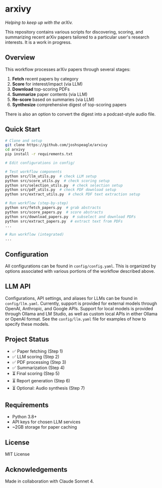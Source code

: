 # arxivy

*Helping to keep up with the arXiv.*

This repository contains various scripts for discovering, scoring, and summarizing recent arXiv papers tailored to a particular user's research interests. It is a work in progress.

## Overview

This workflow processes arXiv papers through several stages:

1. **Fetch** recent papers by category
2. **Score** for interest/impact (via LLM)
3. **Download** top-scoring PDFs
4. **Summarize** paper contents (via LLM)
5. **Re-score** based on summaries (via LLM)
6. **Synthesize** comprehensive digest of top-scoring papers

There is also an option to convert the digest into a podcast-style audio file.

## Quick Start

```bash
# Clone and setup
git clone https://github.com/joshspeagle/arxivy
cd arxivy
pip install -r requirements.txt

# Edit configurations in config/

# Test workflow components
python src/llm_utils.py  # check LLM setup
python src/score_utils.py  # check scoring setup
python src/selection_utils.py  # check selection setup
python src/pdf_utils.py  # check PDF download setup
python src/extract_utils.py  # check PDF text extraction setup

# Run workflow (step-by-step)
python src/fetch_papers.py  # grab abstracts
python src/score_papers.py  # score abstracts
python src/download_papers.py  # subselect and download PDFs
python src/extract_papers.py  # extract text from PDFs
...

# Run workflow (integrated)
...
```

## Configuration

All configurations can be found in `config/config.yaml`. This is organized by options associated with various portions of the workflow described above.

## LLM API

Configurations, API settings, and aliases for LLMs can be found in `config/llm.yaml`. Currently, support is provided for external models through OpenAI, Anthropic, and Google APIs. Support for local models is provided through Ollama and LM Studio, as well as custom local APIs in either Ollama or OpenAI format. See the `config/llm.yaml` file for examples of how to specify these models.

## Project Status

- ✅ Paper fetching (Step 1)
- ✅ LLM scoring (Step 2)
- ✅ PDF processing (Step 3)
- ✅ Summarization (Step 4)
- ⏳ Final scoring (Step 5)
- ⏳ Report generation (Step 6)
- ⏳ Optional: Audio synthesis (Step 7)

## Requirements

- Python 3.8+
- API keys for chosen LLM services
- ~2GB storage for paper caching

## License

MIT License

## Acknowledgements

Made in collaboration with Claude Sonnet 4.
